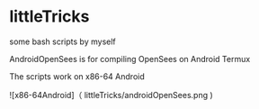 # littleTricks
some bash scripts by myself

AndroidOpenSees is for compiling OpenSees on Android Termux

The scripts work on x86-64 Android

![x86-64Android]（
        littleTricks/androidOpenSees.png
      )

